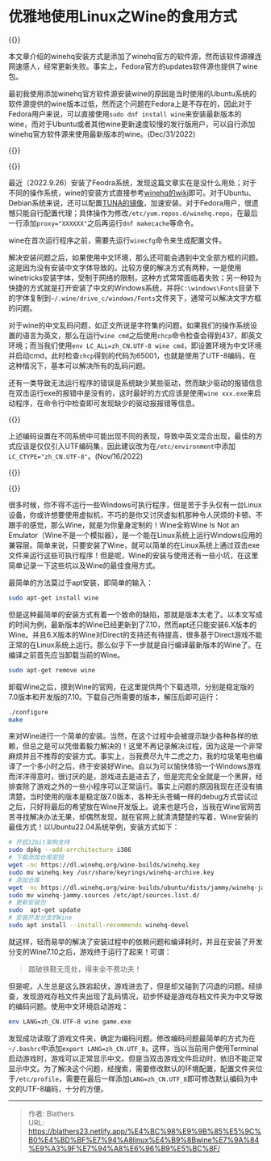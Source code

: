 # 优雅地使用Linux之Wine的食用方式

<!--more-->

{{<admonition type = tip title = "补补记">}}

本文章介绍的winehq安装方式是添加了winehq官方的软件源，然而该软件源裸连网速感人，经常更新失败。事实上，Fedora官方的updates软件源也提供了wine包。

最初我使用添加winehq官方软件源安装wine的原因是当时使用的Ubuntu系统的软件源提供的wine版本过低，然而这个问题在Fedora上是不存在的，因此对于Fedora用户来说，可以直接使用`sudo dnf install wine`来安装最新版本的wine，而对于Ubuntu或者其他wine更新速度较慢的发行版用户，可以自行添加winehq官方软件源来使用最新版本的wine。(Dec/31/2022)

{{</admonition>}}

{{<admonition type = tip title = "补记">}}

最近（2022.9.26）安装了Feodra系统，发现这篇文章实在是没什么用处；对于不同的操作系统，wine的安装方式直接参考[winehq的wiki](https://wiki.winehq.org/Download)即可。对于Ubuntu、Debian系统来说，还可以配置[TUNA的镜像](https://mirrors-i.tuna.tsinghua.edu.cn/help/wine-builds/)，加速安装。对于Fedora用户，很遗憾只能自行配置代理；具体操作为修改`/etc/yum.repos.d/winehq.repo`，在最后一行添加`proxy="XXXXXX"`之后再运行`dnf makecache`等命令。

wine在首次运行程序之前，需要先运行`winecfg`命令来生成配置文件。

解决安装问题之后，如果使用中文环境，那么还可能会遇到中文全部方框的问题。这是因为没有安装中文字体导致的。比较方便的解决方式有两种，一是使用winetricks安装字体，受制于网络的限制，这种方式常常面临着失败；另一种较为快捷的方式就是打开安装了中文的Windows系统，并将`C:\windows\Fonts`目录下的字体复制到`~/.wine/drive_c/windows/Fonts`文件夹下，通常可以解决文字方框的问题。

对于wine的中文乱码问题，如正文所说是字符集的问题。如果我们的操作系统设置的语言为英文，那么在运行`wine cmd`之后使用`chcp`命令检查会得到437，即英文环境；而当我们使用`env LC_ALL=zh_CN.UTF-8 wine cmd`，即设置环境为中文环境并启动cmd，此时检查`chcp`得到的代码为65001，也就是使用了UTF-8编码，在这种情况下，基本可以解决所有的乱码问题。

还有一类导致无法运行程序的错误是系统缺少某些驱动，然而缺少驱动的报错信息在双击运行exe的报错中是没有的，这时最好的方式应该是使用`wine xxx.exe`来启动程序，在命令行中检查即可发现缺少的驱动报报错等信息。 

{{<admonition tip>}}

上述编码设置在不同系统中可能出现不同的表现，导致中英文混合出现，最佳的方式应该是仅仅引入UTF编码集，因此建议改为在`/etc/environment`中添加`LC_CTYPE="zh_CN.UTF-8"`。(Nov/16/2022)

{{</admonition>}}

{{</admonition>}}

很多时候，你不得不运行一些Windows可执行程序，但是苦于手头仅有一台Linux设备，你或许想要使用虚拟机，不巧的是你又讨厌虚拟机那种令人厌烦的卡顿、不跟手的感觉，那么Wine，就是为你量身定制的！Wine全称Wine Is Not an Emulator（Wine不是一个模拟器），是一个能在Linux系统上运行Windows应用的兼容层。简单来说，只要安装了Wine，就可以简单的在Linux系统上通过双击exe文件来运行这些可执行程序！但是呢，Wine的安装与使用还有一些小坑，在这里简单记录一下这些坑以及Wine的最佳食用方式。

最简单的方法莫过于apt安装，即简单的输入：

```bash
sudo apt-get install wine
```

但是这种最简单的安装方式有着一个致命的缺陷，那就是版本太老了。以本文写成的时间为例，最新版本的Wine已经更新到了7.10，然而apt还只能安装6.X版本的Wine。并且6.X版本的Wine对Direct的支持还有待提高，很多基于Direct游戏不能正常的在Linux系统上运行。那么似乎下一步就是自行编译最新版本的Wine了。在编译之前首先应当卸载当前的Wine。

```bash
sudo apt-get remove wine
```

卸载Wine之后，摸到Wine的官网，在这里提供两个下载选项，分别是稳定版的7.0版本和开发版的7.10。下载自己所需要的版本，解压后即可运行：

```bash
./configure
make
```

来对Wine进行一个简单的安装。当然，在这个过程中会被提示缺少各种各样的依赖，但总之是可以凭借着毅力解决的！这里不再记录解决过程，因为这是一个非常麻烦并且不推荐的安装方式。事实上，当我费尽九牛二虎之力，我的垃圾笔电也编译了一个多小时之后，终于安装好Wine。自以为可以愉快体验一个Windows游戏而洋洋得意时，很讨厌的是，游戏进去是进去了，但是完完全全就是一个黑屏，经排查除了游戏之外的一些小程序可以正常运行。事实上问题的原因我现在还没有搞清楚，当时使用的版本是稳定版7.0版本，各种无头苍蝇一样的debug方式尝试过之后，只好将最后的希望放在Wine开发版上。说来也是巧合，当我在Wine官网苦苦寻找解决办法无果，却偶然发现，就在官网上就清清楚楚的写着，Wine安装的最佳方式！以Ubuntu22.04系统举例，安装方式如下：

```bash
# 开启32bit架构支持
sudo dpkg --add-arrchitecture i386
# 下载添加仓库密钥
wget -nc https://dl.winehq.org/wine-builds/winehq.key
sudo mv winehq.key /usr/share/keyrings/winehq-archive.key
# 添加仓库
wget -nc https://dl.winehq.org/wine-builds/ubuntu/dists/jammy/winehq-jammy.sources
sudo mv winehq-jammy.sources /etc/apt/sources.list.d/
# 更新安装包
sudo  apt-get update
# 安装开发分支的Wine
sudo apt install --install-recommends winehq-devel
```

就这样，轻而易举的解决了安装过程中的依赖问题和编译耗时，并且在安装了开发分支的Wine7.10之后，游戏终于运行了起来！可谓：

> 踏破铁鞋无觅处，得来全不费功夫！

但是呢，人生总是这么跌宕起伏，游戏进去了，但是却又碰到了闪退的问题。经排查，发现游戏存档文件夹出现了乱码情况，初步怀疑是游戏存档文件夹为中文导致的编码问题。使用中文环境启动游戏：

```bash
env LANG=zh_CN.UTF-8 wine game.exe
```

发现成功读取了游戏文件夹，确定为编码问题。修改编码问题最简单的方式为在`~/.bashrc`中添加`export LANG=zh_CN.UTF_8`，这样，当以当前用户使用Terminal启动游戏时，游戏可以正常显示中文。但是当双击游戏文件启动时，依旧不能正常显示中文。为了解决这个问题，经搜索，需要修改默认的环境配置，配置文件夹位于`/etc/profile`，需要在最后一样添加`LANG=zh_CN.UTF_8`即可修改默认编码为中文的UTF-8编码，十分的方便。


---

> 作者: Blathers  
> URL: https://blathers23.netlify.app/%E4%BC%98%E9%9B%85%E5%9C%B0%E4%BD%BF%E7%94%A8linux%E4%B9%8Bwine%E7%9A%84%E9%A3%9F%E7%94%A8%E6%96%B9%E5%BC%8F/  

